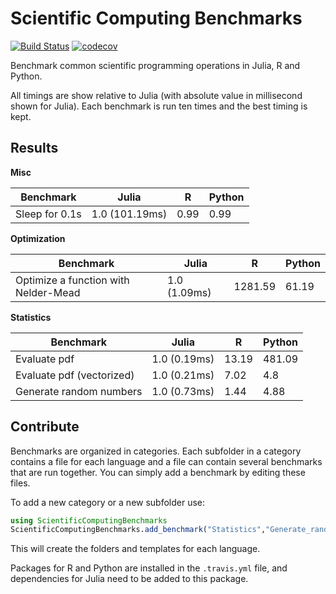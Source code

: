 # Scientific Computing Benchmarks

[![Build Status](https://travis-ci.org/jonathanBieler/ScientificComputingBenchmarks.jl.svg?branch=master)](https://travis-ci.org/jonathanBieler/ScientificComputingBenchmarks.jl)
[![codecov](https://codecov.io/gh/jonathanBieler/ScientificComputingBenchmarks.jl/branch/master/graph/badge.svg)](https://codecov.io/gh/jonathanBieler/ScientificComputingBenchmarks.jl)

Benchmark common scientific programming operations in Julia, R and Python.

All timings are show relative to Julia (with absolute value in millisecond shown
for Julia). Each benchmark is run ten times and the best timing is kept.

## Results

**Misc**
>
| Benchmark | Julia | R | Python |
| --- | --- | --- | --- |
|Sleep for 0.1s|1.0 (101.19ms)|0.99|0.99|
>
**Optimization**
>
| Benchmark | Julia | R | Python |
| --- | --- | --- | --- |
|Optimize a function with Nelder-Mead|1.0 (1.09ms)|1281.59|61.19|
>
**Statistics**
>
| Benchmark | Julia | R | Python |
| --- | --- | --- | --- |
|Evaluate pdf|1.0 (0.19ms)|13.19|481.09|
|Evaluate pdf (vectorized)|1.0 (0.21ms)|7.02|4.8|
|Generate random numbers|1.0 (0.73ms)|1.44|4.88|

## Contribute

Benchmarks are organized in categories. Each subfolder in a category contains
a file for each language and a file can contain several benchmarks that are
run together. You can simply add a benchmark by editing these files.

To add a new category or a new subfolder use:

```julia
using ScientificComputingBenchmarks
ScientificComputingBenchmarks.add_benchmark("Statistics","Generate_random_numbers")
```

This will create the folders and templates for each language.

Packages for R and Python are installed in the `.travis.yml` file, and dependencies
for Julia need to be added to this package.
